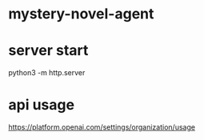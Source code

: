 # mystery-novel-agent

# server start

python3 -m http.server


# api usage

https://platform.openai.com/settings/organization/usage